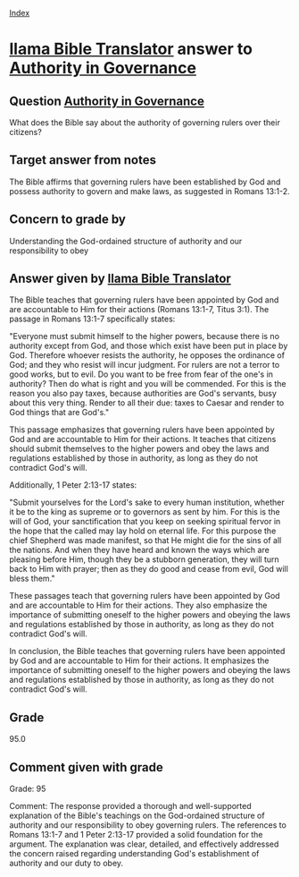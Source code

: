 
[Index](../../index.md)
# [llama Bible Translator](../../answering_models/llama_Bible_Translator.md) answer to [Authority in Governance](../../questions/Authority_in_Governance.md)

## Question [Authority in Governance](../../questions/Authority_in_Governance.md)
What does the Bible say about the authority of governing rulers over their citizens?

## Target answer from notes
The Bible affirms that governing rulers have been established by God and possess authority to govern and make laws, as suggested in Romans 13:1-2.

## Concern to grade by
Understanding the God-ordained structure of authority and our responsibility to obey

## Answer given by [llama Bible Translator](../../answering_models/llama_Bible_Translator.md)
The Bible teaches that governing rulers have been appointed by God and are accountable to Him for their actions (Romans 13:1-7, Titus 3:1). The passage in Romans 13:1-7 specifically states:

"Everyone must submit himself to the higher powers, because there is no authority except from God, and those which exist have been put in place by God. Therefore whoever resists the authority, he opposes the ordinance of God; and they who resist will incur judgment. For rulers are not a terror to good works, but to evil. Do you want to be free from fear of the one's in authority? Then do what is right and you will be commended. For this is the reason you also pay taxes, because authorities are God's servants, busy about this very thing. Render to all their due: taxes to Caesar and render to God things that are God's."

This passage emphasizes that governing rulers have been appointed by God and are accountable to Him for their actions. It teaches that citizens should submit themselves to the higher powers and obey the laws and regulations established by those in authority, as long as they do not contradict God's will.

Additionally, 1 Peter 2:13-17 states:

"Submit yourselves for the Lord's sake to every human institution, whether it be to the king as supreme or to governors as sent by him. For this is the will of God, your sanctification that you keep on seeking spiritual fervor in the hope that the called may lay hold on eternal life. For this purpose the chief Shepherd was made manifest, so that He might die for the sins of all the nations. And when they have heard and known the ways which are pleasing before Him, though they be a stubborn generation, they will turn back to Him with prayer; then as they do good and cease from evil, God will bless them."

These passages teach that governing rulers have been appointed by God and are accountable to Him for their actions. They also emphasize the importance of submitting oneself to the higher powers and obeying the laws and regulations established by those in authority, as long as they do not contradict God's will.

In conclusion, the Bible teaches that governing rulers have been appointed by God and are accountable to Him for their actions. It emphasizes the importance of submitting oneself to the higher powers and obeying the laws and regulations established by those in authority, as long as they do not contradict God's will.

## Grade
95.0

## Comment given with grade
Grade: 95

Comment: The response provided a thorough and well-supported explanation of the Bible's teachings on the God-ordained structure of authority and our responsibility to obey governing rulers. The references to Romans 13:1-7 and 1 Peter 2:13-17 provided a solid foundation for the argument. The explanation was clear, detailed, and effectively addressed the concern raised regarding understanding God's establishment of authority and our duty to obey.
